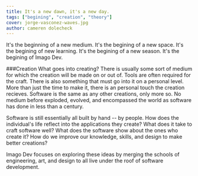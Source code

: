 ```yaml
---
title: It's a new dawn, it's a new day.
tags: ["begining", "creation", "theory"]
cover: jorge-vasconez-waves.jpg
author: cameren dolecheck
---
```


<re-img
    src="jorge-vasconez-waves.jpg"
    title="Photo by Jorge Vasconez on Unsplash"
    href="https://unsplash.com/photos/f5sog5ia-rU"
    >
</re-img>

It's the beginning of a new medium. It's the begining of a new space. It's the begining of new learning. It's the begining of a new season. It's the begining of Imago Dev.<br>

###Creation
What goes into creating? There is usually some sort of medium for which the creation will be made on or out of. Tools are often required for the craft. There is also something that must go into it on a personal level. More than just the time to make it, there is an personal touch the creation recieves. Software is the same as any other creations, only more so. No medium before exploded, evolved, and encompassed the world as software has done in less than a century.

Software is still essentially all built by hand -- by people. How does the individual's life reflect into the applications they create? What does it take to craft software well? What does the software show about the ones who create it? How do we improve our knowledge, skills, and design to make better creations?

Imago Dev focuses on exploring these ideas by merging the schools of engineering, art, and design to all live under the roof of software development. 
